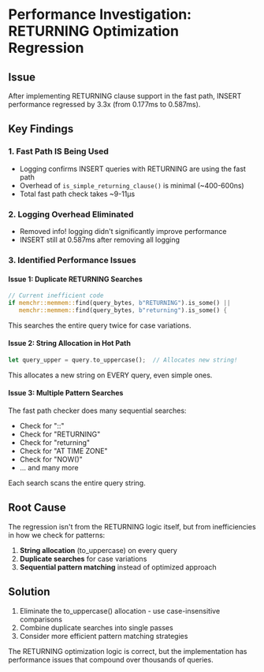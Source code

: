 # Performance Investigation: RETURNING Optimization Regression

## Issue
After implementing RETURNING clause support in the fast path, INSERT performance regressed by 3.3x (from 0.177ms to 0.587ms).

## Key Findings

### 1. Fast Path IS Being Used
- Logging confirms INSERT queries with RETURNING are using the fast path
- Overhead of `is_simple_returning_clause()` is minimal (~400-600ns)
- Total fast path check takes ~9-11µs

### 2. Logging Overhead Eliminated
- Removed info! logging didn't significantly improve performance
- INSERT still at 0.587ms after removing all logging

### 3. Identified Performance Issues

#### Issue 1: Duplicate RETURNING Searches
```rust
// Current inefficient code
if memchr::memmem::find(query_bytes, b"RETURNING").is_some() ||
   memchr::memmem::find(query_bytes, b"returning").is_some() {
```
This searches the entire query twice for case variations.

#### Issue 2: String Allocation in Hot Path
```rust
let query_upper = query.to_uppercase();  // Allocates new string!
```
This allocates a new string on EVERY query, even simple ones.

#### Issue 3: Multiple Pattern Searches  
The fast path checker does many sequential searches:
- Check for "::"
- Check for "RETURNING"
- Check for "returning"  
- Check for "AT TIME ZONE"
- Check for "NOW()"
- ... and many more

Each search scans the entire query string.

## Root Cause
The regression isn't from the RETURNING logic itself, but from inefficiencies in how we check for patterns:
1. **String allocation** (to_uppercase) on every query
2. **Duplicate searches** for case variations
3. **Sequential pattern matching** instead of optimized approach

## Solution
1. Eliminate the to_uppercase() allocation - use case-insensitive comparisons
2. Combine duplicate searches into single passes
3. Consider more efficient pattern matching strategies

The RETURNING optimization logic is correct, but the implementation has performance issues that compound over thousands of queries.